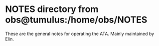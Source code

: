 # NOTES directory from obs@tumulus:/home/obs/NOTES

These are the general notes for operating the ATA. Mainly maintained by Elin.
